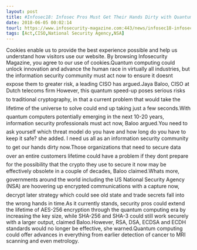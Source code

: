 ```yaml
---
layout: post
title: #Infosec18: Infosec Pros Must Get Their Hands Dirty with Quantum Computing
date: 2018-06-05 00:02:14
tourl: https://www.infosecurity-magazine.com:443/news/infosec18-infosec-pros-must/
tags: [Act,CISO,National Security Agency,NSA]
---
```

Cookies enable us to provide the best experience possible and help us understand how visitors use our website. By browsing Infosecurity Magazine, you agree to our use of cookies.Quantum computing could unlock innovation and advance the human race in virtually all industries, but the information security community must act now to ensure it doesnt expose them to greater risk, a leading CISO has argued.Jaya Baloo, CISO at Dutch telecoms firm However, this quantum speed-up poses serious risks to traditional cryptography, in that a current problem that would take the lifetime of the universe to solve could end up taking just a few seconds.With quantum computers potentially emerging in the next 10-20 years, information security professionals must act now, Baloo argued.You need to ask yourself which threat model do you have and how long do you have to keep it safe? she added. I need us all as an information security community to get our hands dirty now.Those organizations that need to secure data over an entire customers lifetime could have a problem if they dont prepare for the possibility that the crypto they use to secure it now may be effectively obsolete in a couple of decades, Baloo claimed.Whats more, governments around the world including the US National Security Agency (NSA) are hoovering up encrypted communications with a capture now, decrypt later strategy which could see old state and trade secrets fall into the wrong hands in time.As it currently stands, security pros could extend the lifetime of AES-256 encryption through the quantum computing era by increasing the key size, while SHA-256 and SHA-3 could still work securely with a larger output, claimed Baloo.However, RSA, DSA, ECDSA and ECDH standards would no longer be effective, she warned.Quantum computing could offer advances in everything from earlier detection of cancer to MRI scanning and even metrology.